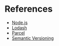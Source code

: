 # References

- [Node.js](https://nodejs.org/ko)
- [Lodash](https://lodash.com)
- [Parcel](https://parceljs.org)
- [Semantic Versioning](https://semver.org)
